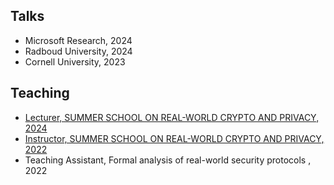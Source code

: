 ## Talks

<ul style="margin:0 0 10px;">
  <li><autocolor>Microsoft Research, 2024</autocolor></li>
  <li><autocolor>Radboud University, 2024</autocolor></li>
  <li><autocolor>Cornell University, 2023</autocolor></li>
</ul>


## Teaching

<ul style="margin:0 0 20px;">
  <li><a href="https://summerschool-croatia.cs.ru.nl/2024/"><autocolor>Lecturer, SUMMER SCHOOL ON REAL-WORLD CRYPTO AND PRIVACY, 2024</autocolor></a></li>
  <li><a href="https://summerschool-croatia.cs.ru.nl/2022/index.shtml"><autocolor>Instructor, SUMMER SCHOOL ON REAL-WORLD CRYPTO AND PRIVACY, 2022</autocolor></a></li>
    <li><autocolor>Teaching Assistant, Formal analysis of real-world security protocols , 2022</autocolor></li>
</ul>